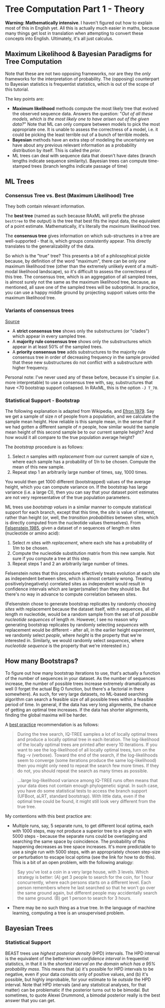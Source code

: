 # Tree Computation Part 1 - Theory

**Warning: Mathematically intensive**. I haven't figured out how to explain most of this in English yet. All this is actually much easier in maths, because many things get lost in translation when attempting to convert these concepts into English. Ultimately, it's all just calculus.

## Maximum Likelihood & Bayesian Paradigms for Tree Computation
Note that these are not two opposing frameworks, nor are they the *only* frameworks for the interpretation of probability.  The (opposing) counterpart to Bayesian statistics is frequentist statistics, which is out of the scope of this tutorial.

The key points are:
- **Maximum likelihood** methods compute the most likely tree that evolved the observed sequence data. Answers the question: "*Out of all these models, which is the most likely one to have arisen out of the given data?*" Note that ML can only compare between models to pick the most appropriate one. It is unable to assess the correctness of a model, i.e. it could be picking the least terrible out of a bunch of terrible models.
- **Bayesian** methods have an extra step of modeling the uncertainty we have about any previous relevant information as a probability distribution by itself. This is called the *prior*. 
- ML trees can deal with sequence data that doesn't have dates (branch lengths indicate sequence similarity). Bayesian trees can compute time-stamped trees (branch lengths indicate passage of time)

## ML Trees

### Consensus Tree vs. Best (Maximum Likelihood) Tree
They both contain relevant information. 

The **best tree** (named as such because RAxML will prefix the phrase `besttree` to the output) is the tree that best fits the input data, the equivalent of a point estimate. Mathematically, it's literally the *maximum* likelihood tree. 

The **consensus tree** gives information on which sub-structures in a tree are well-supported - that is, which groups consistently appear. This directly translates to the generalizability of the data.

So which is the "true" tree? This presents a bit of a philosophical pickle because, by definition of the word "maximum", there can be only *one* maximum likelihood tree (other than the extremely unlikely event of a multi-modal likelihood landscape), so it's difficult to assess the correctness of this tree.  The consensus tree, which is an aggregation of all sampled trees, is almost surely not the same as the maximum likelihood tree, because, as mentioned, all save one of the sampled trees will be suboptimal. In practice, you can use a happy middle ground by projecting support values onto the maximum likelihood tree. 

### Variants of consensus trees

[Source](https://www.stat.wisc.edu/~larget/Genetics629/lec6-4.pdf)

 - A **strict consensus tree** shows only the substructures (or "clades") which appear in every sampled tree. 
 - A **majority rule consensus tree** shows only the substructures which appear in at least 50% of the sampled trees.
 - A **priority consensus tree** adds substructures to the majority rule consensus tree in order of decreasing frequency in the sample provided that these new substructures do not conflict with a substructure with higher frequency.
 
Personal note: I've never used any of these before, because it's simpler (i.e. more interpretable) to use a consensus tree with, say, substructures that have <70 bootstrap support collapsed. In RAxML, this is the option `-J T_70`.

### Statistical Support - Bootstrap

The following explanation is adapted from Wikipedia, and [Efron 1979](https://projecteuclid.org/euclid.aos/1176344552). Say we get a sample of size *n* of people from a population, and we calculate the sample mean height. How reliable is this sample mean, in the sense that if we had gotten a different sample of *n* people, how similar would the sample mean height of this second sample be to our current sample height? And how would it all compare to the true population average height?

The *bootstrap* procedure is as follows:

1. Select *n* samples *with replacement* from our current sample of size *n*, where each sample has a probability of *1/n* to be chosen. Compute the mean of this new sample. 
2. Repeat step 1 an arbitrarily large number of times, say, 1000 times. 
 
You would then get 1000 different (bootstrapped) values of the average height, which you can compute variance on. If the bootstrap has large variance (i.e. a large CI), then you can say that your dataset point estimates are not very representative of the true population parameters. 

ML trees use *bootstrap values* in a similar manner to compute statistical support for each branch, except that this time, the *site* is value of interest, rather than height (or, well, the *transition probabilities* between sites, which is directly computed from the nucleotide values themselves). From [Felsenstein 1985](http://biostat.jhsph.edu/~jleek/teaching/2011/754/reading/felsenstein.pdf), given a dataset of *n* sequences of length *m* sites (nucleotide or amino acid):

1. Select *m* sites *with replacement*, where each site has a probability of *1/m* to be chosen. 
2. Compute the nucleotide substitution matrix from this new sample. Not sure if you compute a tree at this step. 
3. Repeat steps 1 and 2 an arbitrarily large number of times. 

Felsenstein notes that this procedure effectively treats evolution at each site as independent between sites, which is almost certainly wrong. Treating positively(negatively) correlated sites as independent would result in confidence intervals which are larger(smaller) than they should be. But there's no way in advance to compute correlation between sites. 

(Felsenstein chose to generate bootstrap replicates by randomly choosing *sites* with replacement because the dataset itself, with *n* sequences, all of length *m* nucleotide, would be a random sample from the set of *all possible nucleotide sequences* of length *m*. However, I see no reason why generating bootstrap replicates by randomly selecting *sequences* with replacement would be different - after all, in the earlier height experiment, we randomly select *people*, where *height* is the property that we're interested in. Similarly, we would randomly select *sequences*, where *nucleotide sequence* is the property that we're interested in.)

## How many Bootstraps?

To figure out how many bootstrap iterations to use, that's actually a function of the number of sequences in your dataset. As the number of sequences increase, the number of possible trees increase extremely dramatically as well (I forget the actual Big O function, but there's a factorial in there somewhere). As such, for very large datasets, no ML-based searching algorithm can search a feasible size of all possible trees within a feasible period of time. In general, if the data has very long alignments, the chance of getting an optimal tree increases. If the data has shorter alignments, finding the global maxima will be harder. 

A [best practice](https://groups.google.com/forum/#!topic/iqtree/0mwGhDokNns) recommendation is as follows:


>During the tree search, IQ-TREE samples a lot of locally optimal trees and produce a locally optimal tree in each iteration. The log-likelihood of the locally optimal trees are printed after every 10 iterations. If you want to see the log-likelihood of all locally optimal trees, turn on the flag -v (verbose). Toward the end of the search, if the log-likelihoods seem to converge (some iterations produce the same log-likelihood) then you might only need to repeat the search few more times. If they do not, you should repeat the search as many times as possible. 

>...large log-likelihood variance among IQ-TREE runs often means that your data does not contain enough phylogenetic signal. In such case, you have do some statistical tests to access the branch support (UFBoot, aLRT, standard bootstrap). With little data, even if the optimal tree could be found, it might still look very different from the true tree. 


My contentions with this best practice are:

 - Multiple runs, say, 5 separate runs, to get different local optima, each with 1000 steps, may not produce a superior tree to a single run with 5000 steps - because the separate runs could be overlapping and searching the same space by coincidence. The probability of this happening decreases as tree space increases. It's more predictable to use a single run with 5000 steps, with an appropriately chosen step-size or perturbation to escape local optima (see the link for how to do this). This is a bit of an open problem, with the following analogy:
 
> Say you've lost a coin in a very large house, with 3 levels. Which strategy is better: (A) get 3 people to search for the coin, for 1 hour concurrently, where each persons starts on a different level. Each person remembers where he last searched so that he won't go over the same ground again, but different people may accidentally search the same ground. (B) get 1 person to search for 3 hours.
 
 - There may be no such thing as a true tree. In the language of machine learning, computing a tree is an unsupervised problem. 

## Bayesian Trees

### Statistical Support

BEAST trees use *highest posterior density* (HPD) intervals. The HPD interval is the equivalent of the better-known *confidence interval* in frequentist statistics, in that it is the *shortest interval on the domain which has a 95% probability mass*. This means that (a) it's possible for HPD intervals to be negative, even if your data consists only of positive values, and (b) it's possible, but highly improbable, for your estimate to lie *outside* the HPD interval. Note that HPD intervals (and any statistical analyses, for that matter) can be problematic if the posterior turns out to be bimodal. But sometimes, to quote Alexei Drummond, a bimodal posterior really is the best answer that you can get. 

